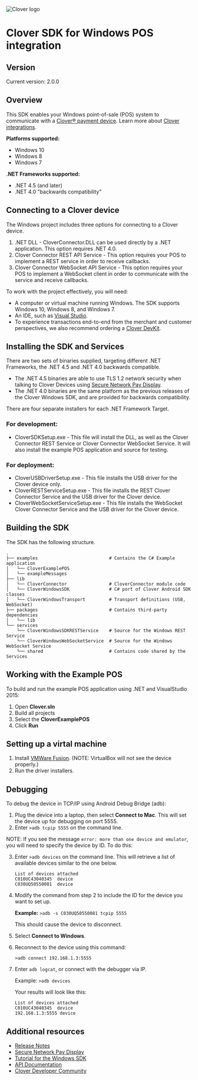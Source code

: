 ﻿![Clover logo](https://www.clover.com/assets/images/public-site/press/clover_primary_gray_rgb.png)

# Clover SDK for Windows POS integration

## Version

Current version: 2.0.0

## Overview

This SDK enables your Windows point-of-sale (POS) system to communicate with a [Clover® payment device](https://www.clover.com/pos-hardware/). Learn more about [Clover integrations](https://www.clover.com/integrations).

**Platforms supported:**
  * Windows 10
  * Windows 8
  * Windows 7
  
**.NET Frameworks supported:**
  * .NET 4.5 (and later)
  * .NET 4.0 "backwards compatibility"
  
## Connecting to a Clover device 

The Windows project includes three options for connecting to a Clover device. 

1. .NET DLL - CloverConnector.DLL can be used directly by a .NET application. This option requires .NET 4.0.
2. Clover Connector REST API Service - This option requires your POS to implement a REST service in order to receive callbacks.
3. Clover Connector WebSocket API Service - This option requires your POS to implement a WebSocket client in order to communicate with the service and receive callbacks.

To work with the project effectively, you will need:
- A computer or virtual machine running Windows. The SDK supports Windows 10, Windows 8, and Windows 7.
- An IDE, such as [Visual Studio](https://www.visualstudio.com/downloads/).
- To experience transactions end-to-end from the merchant and customer perspectives, we also recommend ordering a [Clover DevKit](http://cloverdevkit.com/collections/devkits/products/clover-mini-dev-kit).


## Installing the SDK and Services

There are two sets of binaries supplied, targeting different .NET Frameworks, the .NET 4.5 and .NET 4.0 backwards compatible.

* The .NET 4.5 binaries are able to use TLS 1.2 network security when talking to Clover Devices using [Secure Network Pay Display](https://docs.clover.com/build/secure-network-pay-display/).
* The .NET 4.0 binaries are the same platform as the previous releases of the Clover Windows SDK, and are provided for backwards compatibility.


There are four separate installers for each .NET Framework Target.

### For development:

  * CloverSDKSetup.exe - This file will install the DLL, as well as the Clover Connector REST Service or Clover Connector WebSocket Service. It will also install the example POS application and source for testing.

### For deployment:

  * CloverUSBDriverSetup.exe - This file installs the USB driver for the Clover device only.
  * CloverRESTServiceSetup.exe - This file installs the REST Clover Connector Service and the USB driver for the Clover device.
  * CloverWebSocketServiceSetup.exe - This file installs the WebSocket Clover Connector Service and the USB driver for the Clover device.

## Building the SDK

The SDK has the following structure. 

```
.
├── examples                           # Contains the C# Example application
│	└── CloverExamplePOS
│	└── exampleMessages
├── lib
│	└── CloverConnector                # CloverConnector module code
│	└── CloverWindowsSDK               # C# port of Clover Android SDK classes
│	└── CloverWindowsTransport         # Transport definitions (USB, WebSocket)
├── packages                           # Contains third-party dependencies
│	└── lib
└── services
	└── CloverWindowsSDKRESTService    # Source for the Windows REST Service
	└── CloverWindowsWebSocketService  # Source for the Windows WebSocket Service
	└── shared                         # Contains code shared by the Services
```

## Working with the Example POS

To build and run the example POS application using .NET and VisualStudio 2015:
 1. Open **Clover.sln**
 2. Build all projects
 3. Select the **CloverExamplePOS**
 4. Click **Run**

## Setting up a virtal machine

1. Install [VMWare Fusion](https://www.vmware.com/products/fusion.html). (NOTE: VirtualBox will not see the device properly.)
2. Run the driver installers.

## Debugging

To debug the device in TCP/IP using Android Debug Bridge (adb):
1. Plug the device into a laptop, then select **Connect to Mac**. This will set the device up for debugging on port 5555.
2. Enter `>adb tcpip 5555` on the command line.

NOTE: If you see the message `error: more than one device and emulator`, you will need to specify the device by ID. To do this: 

3. Enter `>adb devices` on the command line. This will retrieve a list of available devices similar to the one below.

	```
	List of devices attached
	C010UC43040345	device
	C030UQ50550081	device
	```

4. Modify the command from step 2 to include the ID for the device you want to set up. 
	
	**Example:** `>adb -s C030UQ50550081 tcpip 5555`
	
	This should cause the device to disconnect. 
	
5. Select **Connect to Windows**.
6. Reconnect to the device using this command:
	
	`>adb connect 192.168.1.3:5555`

7. Enter `adb logcat`, or connect with the debugger via IP.

	Example: `>adb devices`
	
	Your results will look like this: 
	
	```
	List of devices attached
	C010UC43040345	device
	192.168.1.3:5555 device
	```
## Additional resources 

- [Release Notes](https://github.com/clover/remote-pay-windows/releases)
- [Secure Network Pay Display](https://docs.clover.com/build/secure-network-pay-display/)
- [Tutorial for the Windows SDK](https://docs.clover.com/build/getting-started-with-cloverconnector/?sdk=windows)
- [API Documentation](http://clover.github.io/remote-pay-windows/2.0.0/cloverconnector/html/index.html)
- [Clover Developer Community](https://community.clover.com/index.html)
	
